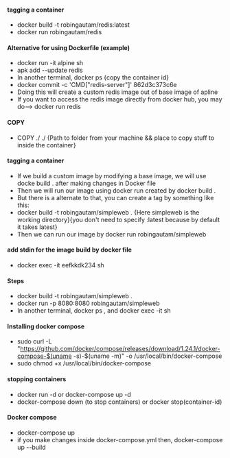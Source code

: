 #### tagging a container
  * docker build -t robingautam/redis:latest
  * docker run robingautam/redis
#### Alternative for using Dockerfile (example)
  * docker run -it alpine sh
  * apk add --update redis
  * In another terminal, docker ps {copy the container id}
  * docker commit -c 'CMD["redis-server"]' 862d3c373c6e 
  * Doing this will create a custom redis image out of base image of apline
  * If you want to access the redis image directly from docker hub, you may do--> docker run redis
#### COPY 
  * COPY ./ ./ {Path to folder from your machine && place to copy stuff to inside the container}
#### tagging a container
  * If we build a custom image by modifying a base image, we will use docke build . after making changes in Docker file
  * Then we will run our image using docker run <container id> created by docker build .
  * But there is a alternate to that, you can create a tag by something like this:
  * docker build -t robingautam/simpleweb .  {Here simpleweb is the working directory}{you don't need to specify :latest because by default it takes latest}
  * Then we can run our image by docker run robingautam/simpleweb
#### add stdin for the image build by docker file
  * docker exec -it eefkkdk234 sh
#### Steps
  * docker build -t robingautam/simpleweb .
  * docker run -p 8080:8080 robingautam/simpleweb
  * In another terminal, docker ps , and docker exec -it <container-id> sh
#### Installing docker compose
  * sudo curl -L "https://github.com/docker/compose/releases/download/1.24.1/docker-compose-$(uname -s)-$(uname -m)" -o /usr/local/bin/docker-compose
  * sudo chmod +x /usr/local/bin/docker-compose
#### stopping containers
  * docker run -d <container-id> or docker-compose up -d
  * docker-compose down (to stop containers) or docker stop(container-id)
#### Docker compose
  * docker-compose up
  * if you make changes inside docker-compose.yml then, docker-compose up --build
